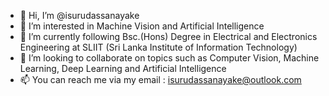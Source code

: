 - 👋 Hi, I’m @isurudassanayake
- 👀 I’m interested in Machine Vision and Artificial Intelligence
- 🌱 I’m currently following Bsc.(Hons) Degree in Electrical and Electronics Engineering at SLIIT (Sri Lanka Institute of Information Technology)
- 💞️ I’m looking to collaborate on topics such as Computer Vision, Machine Learning, Deep Learning and Artificial Intelligence
- 📫 You can reach me via my email : isurudassanayake@outlook.com

<!---
isurudassanayake/isurudassanayake is a ✨ special ✨ repository because its `README.md` (this file) appears on your GitHub profile.
You can click the Preview link to take a look at your changes.
--->
